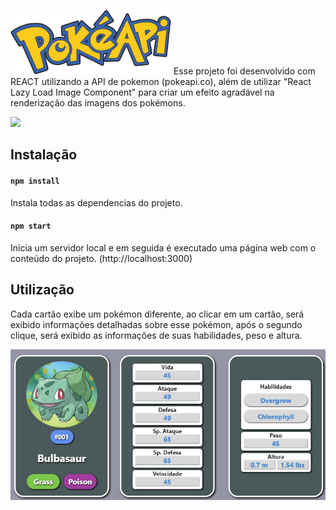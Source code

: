 
![alt text](public/imgs/logo.png)
Esse projeto foi desenvolvido com REACT utilizando a API de pokemon (pokeapi.co), além de utilizar "React Lazy Load Image Component" para criar um efeito agradável na renderização das imagens dos pokémons.

  <a href="https://pedrowarlock.github.io/pokedex-react/build/" target="_blank"><img src="https://img.shields.io/badge/-Live Demo-20247B5?style=for-the-badge&logo=folder&logoColor=white"></a>



## Instalação


#### ``npm install``

Instala todas as dependencias do projeto.

#### `npm start`

Inicia um servidor local e em seguida é executado uma página web com o conteúdo do projeto. (http://localhost:3000)



## Utilização

Cada cartão exibe um pokémon diferente, ao clicar em um cartão, será exibido informações detalhadas sobre esse pokémon, após o segundo clique, será exibido as informações de suas habilidades, peso e altura.

![alt text](public/demo-card.jpg)
